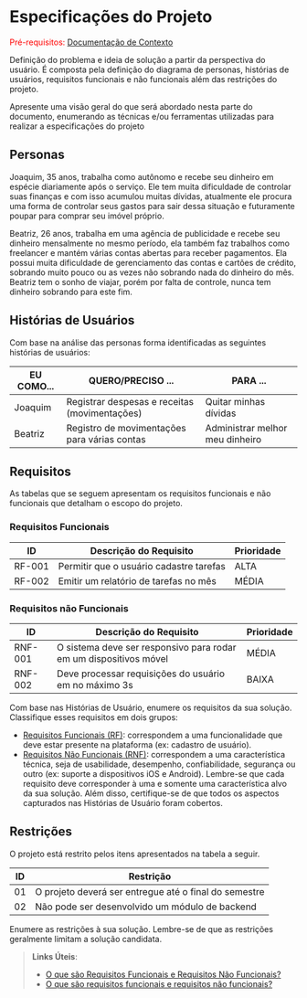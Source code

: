 # Especificações do Projeto

<span style="color:red">Pré-requisitos: <a href="1-Documentação de Contexto.md"> Documentação de Contexto</a></span>

Definição do problema e ideia de solução a partir da perspectiva do usuário. É composta pela definição do  diagrama de personas, histórias de usuários, requisitos funcionais e não funcionais além das restrições do projeto.

Apresente uma visão geral do que será abordado nesta parte do documento, enumerando as técnicas e/ou ferramentas utilizadas para realizar a especificações do projeto

## Personas

Joaquim, 35 anos, trabalha como autônomo e recebe seu dinheiro em espécie diariamente após o serviço. Ele tem muita dificuldade de controlar suas finanças e com isso acumulou muitas dívidas, atualmente ele procura uma forma de controlar seus gastos para sair dessa situação e futuramente poupar para comprar seu imóvel próprio.

Beatriz, 26 anos, trabalha em uma agência de publicidade e recebe seu dinheiro mensalmente no mesmo período, ela também faz trabalhos como freelancer e mantém várias contas abertas para receber pagamentos. Ela possui muita dificuldade de gerenciamento das contas e cartões de crédito, sobrando muito pouco ou as vezes não sobrando nada do dinheiro do mês. Beatriz tem o sonho de viajar, porém por falta de controle, nunca tem dinheiro sobrando para este fim.

## Histórias de Usuários

Com base na análise das personas forma identificadas as seguintes histórias de usuários:

|EU COMO...          | QUERO/PRECISO ...                              |PARA ...                                |
|--------------------|------------------------------------------------|----------------------------------------|
|Joaquim             | Registrar despesas e receitas (movimentações)  | Quitar minhas dívidas                  |
|Beatriz             | Registro de movimentações para várias contas   | Administrar melhor meu dinheiro        |

## Requisitos

As tabelas que se seguem apresentam os requisitos funcionais e não funcionais que detalham o escopo do projeto.

### Requisitos Funcionais

|ID    | Descrição do Requisito                  | Prioridade |
|------|-----------------------------------------|------------|
|RF-001| Permitir que o usuário cadastre tarefas | ALTA       | 
|RF-002| Emitir um relatório de tarefas no mês   | MÉDIA      |


### Requisitos não Funcionais

|ID     | Descrição do Requisito                                            |Prioridade |
|-------|-------------------------------------------------------------------|-----------|
|RNF-001| O sistema deve ser responsivo para rodar em um dispositivos móvel | MÉDIA     | 
|RNF-002| Deve processar requisições do usuário em no máximo 3s             | BAIXA     | 

Com base nas Histórias de Usuário, enumere os requisitos da sua solução. Classifique esses requisitos em dois grupos:

- [Requisitos Funcionais
 (RF)](https://pt.wikipedia.org/wiki/Requisito_funcional):
 correspondem a uma funcionalidade que deve estar presente na
  plataforma (ex: cadastro de usuário).
- [Requisitos Não Funcionais
  (RNF)](https://pt.wikipedia.org/wiki/Requisito_n%C3%A3o_funcional):
  correspondem a uma característica técnica, seja de usabilidade,
  desempenho, confiabilidade, segurança ou outro (ex: suporte a
  dispositivos iOS e Android).
Lembre-se que cada requisito deve corresponder à uma e somente uma
característica alvo da sua solução. Além disso, certifique-se de que
todos os aspectos capturados nas Histórias de Usuário foram cobertos.

## Restrições

O projeto está restrito pelos itens apresentados na tabela a seguir.

|ID| Restrição                                             |
|--|-------------------------------------------------------|
|01| O projeto deverá ser entregue até o final do semestre |
|02| Não pode ser desenvolvido um módulo de backend        |


Enumere as restrições à sua solução. Lembre-se de que as restrições geralmente limitam a solução candidata.

> **Links Úteis**:
> - [O que são Requisitos Funcionais e Requisitos Não Funcionais?](https://codificar.com.br/requisitos-funcionais-nao-funcionais/)
> - [O que são requisitos funcionais e requisitos não funcionais?](https://analisederequisitos.com.br/requisitos-funcionais-e-requisitos-nao-funcionais-o-que-sao/)
